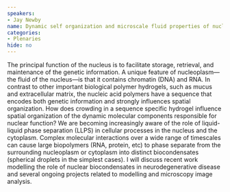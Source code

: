 ```yaml
---
speakers:
- Jay Newby
name: Dynamic self organization and microscale fluid properties of nucleoplasm
categories:
- Plenaries
hide: no
---
```

The principal function of the nucleus is to facilitate storage, retrieval, and maintenance of the genetic information. A unique feature of nucleoplasm—the fluid of the nucleus—is that it contains chromatin (DNA) and RNA. In contrast to other important biological polymer hydrogels, such as mucus and extracellular matrix, the nucleic acid polymers have a sequence that encodes both genetic information and strongly influences spatial organization. How does crowding in a sequence specific hydrogel influence spatial organization of the dynamic molecular components responsible for nuclear function? We are becoming increasingly aware of the role of liquid-liquid phase separation (LLPS) in cellular processes in the nucleus and the cytoplasm. Complex molecular interactions over a wide range of timescales can cause large biopolymers (RNA, protein, etc) to phase separate from the surrounding nucleoplasm or cytoplasm into distinct biocondensates (spherical droplets in the simplest cases). I will discuss recent work modelling the role of nuclear biocondensates in neurodegenerative disease and several ongoing projects related to modelling and microscopy image analysis.


